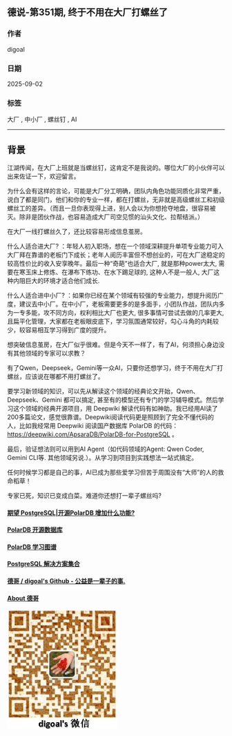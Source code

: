 ## 德说-第351期, 终于不用在大厂打螺丝了   
                                                    
### 作者                                                    
digoal                                                    
                                                    
### 日期                                                    
2025-09-02                                                  
                                                    
### 标签                                                    
大厂 , 中小厂 , 螺丝钉 , AI           
                                                    
----                                                    
                                                    
## 背景     
江湖传闻，在大厂上班就是当螺丝钉，这肯定不是我说的。哪位大厂的小伙伴可以出来佐证一下，欢迎留言。  
  
为什么会有这样的言论，可能是大厂分工明确，团队内角色功能同质化非常严重，说白了都是同门，他们和你的专业一样，都在打螺丝，无非就是高级螺丝工和初级螺丝工的差异。（而且一旦你表现得上进，别人会以为你想抢夺地盘，很容易被灭。除非是团伙作战，也容易造成大厂司空见惯的汕头文化、拉帮结派。）  
  
在大厂一线打螺丝久了，还比较容易形成信息茧房。  
  
什么人适合进大厂? ：年轻人初入职场，想在一个领域深耕提升单项专业能力可入大厂拜在靠谱的老板门下成长；老年人阅历丰富但不想创业的，可在大厂途稳定的较高性价比的收入安享晚年。最后一种“奇葩”也适合大厂, 就是那种power太大, 需要在寒玉床上修炼、在瀑布下练功、在水下踢足球的, 这种人不是一般人, 大厂这种内阻巨大的环境才适合他们成长.    
  
什么人适合进中小厂? ：如果你已经在某个领域有较强的专业能力，想提升阅历广度，建议去中小厂。在中小厂，老板需要更多的是多面手，小团队作战，团队内多为一专多能，攻不同方向，权利相比大厂也更大, 很多事情可尝试去做的几率更大, 且扁平化管理，大家都在老板眼皮底下，学习氛围通常较好，勾心斗角的内耗较少，较容易相互学习得到广度的提升。  
  
想突破信息茧房，在大厂似乎很难。但是今天不一样了，有了AI，何须担心身边没有其他领域的专家可以求教？  
  
有了Qwen，Deepseek，Gemini等一众AI，只要你还想学习，终于不用在大厂打螺丝，应该说在哪都不用打螺丝了。  
  
要学习新领域的知识，可以先从解读这个领域的经典论文开始，Qwen、Deepseek、Gemini 都可以搞定, 甚至有的模型还有专门的学习辅导模式。然后学习这个领域的经典开源项目，用 Deepwiki 解读代码有如神助。我已经用AI读了200多篇论文，感觉很靠谱。Deepwiki阅读代码更是照顾到了完全不懂代码的人，比如我经常用 Deepwiki 阅读国产数据库 PolarDB 的代码： https://deepwiki.com/ApsaraDB/PolarDB-for-PostgreSQL 。  
  
最后，验证想法则可以用到AI Agent（如代码领域的Agent: Qwen Coder, Gemini CLI等. 其他领域另说.）。从学习到项目到实践想法一站式搞定。  
  
任何时候学习都是自己的事，AI已成为那些爱学习但苦于周围没有“大师”的人的救命稻草！  
  
专家已死，知识已变成白菜。难道你还想打一辈子螺丝吗?   
      
#### [期望 PostgreSQL|开源PolarDB 增加什么功能?](https://github.com/digoal/blog/issues/76 "269ac3d1c492e938c0191101c7238216")
  
  
#### [PolarDB 开源数据库](https://openpolardb.com/home "57258f76c37864c6e6d23383d05714ea")
  
  
#### [PolarDB 学习图谱](https://www.aliyun.com/database/openpolardb/activity "8642f60e04ed0c814bf9cb9677976bd4")
  
  
#### [PostgreSQL 解决方案集合](../201706/20170601_02.md "40cff096e9ed7122c512b35d8561d9c8")
  
  
#### [德哥 / digoal's Github - 公益是一辈子的事.](https://github.com/digoal/blog/blob/master/README.md "22709685feb7cab07d30f30387f0a9ae")
  
  
#### [About 德哥](https://github.com/digoal/blog/blob/master/me/readme.md "a37735981e7704886ffd590565582dd0")
  
  
![digoal's wechat](../pic/digoal_weixin.jpg "f7ad92eeba24523fd47a6e1a0e691b59")
  
